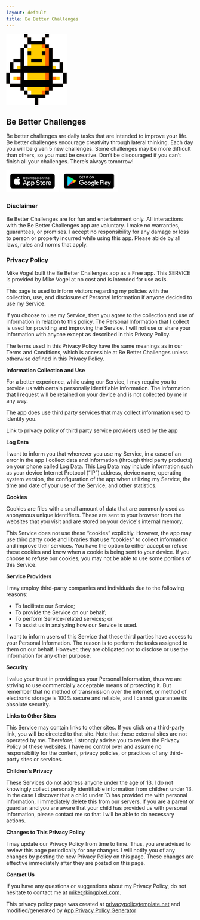 ```yaml
---
layout: default
title: Be Better Challenges
---
```


<div class="bg-primary">
    <div class="flex flex-col items-stretch px-6 py-0 md:flex-row md:items-center md:max-w-3xl md:mx-auto md:my-0 md:p-0">        
        <div class="max-w-full mb-0 md:max-w-sm">
            <img class="max-w-full mx-auto my-6 mb-0 md:block md:my-24 md:mx-0 md:max-w-none" alt="Be Better Bee" src="/images/bee.png" width="162" height="191">
        </div> 
        <div class="max-w-2xl md:m-0 md:px-0 md:py-24 md:ml-12 md:order-2">
            <h2>Be Better Challenges</h2>
            <p>Be better challenges are daily tasks that are intended to improve your life. Be better challenges encourage creativity through lateral thinking. Each day you will be given 5 new challenges. Some challenges may be more difficult than others, so you must be creative. Don’t be discouraged if you can’t finish all your challenges. There’s always tomorrow!</p>
            <a class="inline-block" href="https://apps.apple.com/us/app/be-better-challenges/id1492528710?mt=8" target="_blank" title="opens new window" rel="noopener"><img height="60" width="140" alt="Download Be Better Challenges on the App Store" src="/images/appstore.png"/></a> <a class="inline-block" href="https://play.google.com/store/apps/details?id=com.kingpixel.be_better_challenges&pcampaignid=pcampaignidMKT-Other-global-all-co-prtnr-py-PartBadge-Mar2515-1" target="_blank" title="opens new window" rel="noopener"><img alt="Get Be Better Challenges on Google Play" height="60" width="155" src="/images/playstore.png"/></a>
        </div>
    </div>
</div>

<div class="bg-white">
    <div class="px-6 py-0 md:max-w-2xl md:mx-auto md:my-0 md:p-0" markdown="1">

### Disclaimer

Be Better Challenges are for fun and entertainment only. All interactions with the Be Better Challenges app are voluntary. I make no warranties, guarantees, or promises. I accept no responsibility for any damage or loss to person or property incurred while using this app. Please abide by all laws, rules and norms that apply.

### Privacy Policy

Mike Vogel built the Be Better Challenges app as a Free app. This SERVICE is provided by Mike Vogel at no cost and is intended for use as is.

This page is used to inform visitors regarding my policies with the collection, use, and disclosure of Personal Information if anyone decided to use my Service.

If you choose to use my Service, then you agree to the collection and use of information in relation to this policy. The Personal Information that I collect is used for providing and improving the Service. I will not use or share your information with anyone except as described in this Privacy Policy.

The terms used in this Privacy Policy have the same meanings as in our Terms and Conditions, which is accessible at Be Better Challenges unless otherwise defined in this Privacy Policy.

**Information Collection and Use**

For a better experience, while using our Service, I may require you to provide us with certain personally identifiable information. The information that I request will be retained on your device and is not collected by me in any way.

The app does use third party services that may collect information used to identify you.

Link to privacy policy of third party service providers used by the app

**Log Data**

I want to inform you that whenever you use my Service, in a case of an error in the app I collect data and information (through third party products) on your phone called Log Data. This Log Data may include information such as your device Internet Protocol (“IP”) address, device name, operating system version, the configuration of the app when utilizing my Service, the time and date of your use of the Service, and other statistics.

**Cookies**

Cookies are files with a small amount of data that are commonly used as anonymous unique identifiers. These are sent to your browser from the websites that you visit and are stored on your device's internal memory.

This Service does not use these “cookies” explicitly. However, the app may use third party code and libraries that use “cookies” to collect information and improve their services. You have the option to either accept or refuse these cookies and know when a cookie is being sent to your device. If you choose to refuse our cookies, you may not be able to use some portions of this Service.

**Service Providers**

I may employ third-party companies and individuals due to the following reasons:

*   To facilitate our Service;
*   To provide the Service on our behalf;
*   To perform Service-related services; or
*   To assist us in analyzing how our Service is used.

I want to inform users of this Service that these third parties have access to your Personal Information. The reason is to perform the tasks assigned to them on our behalf. However, they are obligated not to disclose or use the information for any other purpose.

**Security**

I value your trust in providing us your Personal Information, thus we are striving to use commercially acceptable means of protecting it. But remember that no method of transmission over the internet, or method of electronic storage is 100% secure and reliable, and I cannot guarantee its absolute security.

**Links to Other Sites**

This Service may contain links to other sites. If you click on a third-party link, you will be directed to that site. Note that these external sites are not operated by me. Therefore, I strongly advise you to review the Privacy Policy of these websites. I have no control over and assume no responsibility for the content, privacy policies, or practices of any third-party sites or services.

**Children’s Privacy**

These Services do not address anyone under the age of 13. I do not knowingly collect personally identifiable information from children under 13\. In the case I discover that a child under 13 has provided me with personal information, I immediately delete this from our servers. If you are a parent or guardian and you are aware that your child has provided us with personal information, please contact me so that I will be able to do necessary actions.

**Changes to This Privacy Policy**

I may update our Privacy Policy from time to time. Thus, you are advised to review this page periodically for any changes. I will notify you of any changes by posting the new Privacy Policy on this page. These changes are effective immediately after they are posted on this page.

**Contact Us**

If you have any questions or suggestions about my Privacy Policy, do not hesitate to contact me at mike@kingpixel.com.

This privacy policy page was created at [privacypolicytemplate.net](https://privacypolicytemplate.net) and modified/generated by [App Privacy Policy Generator](https://app-privacy-policy-generator.firebaseapp.com/)

</div>
</div>
